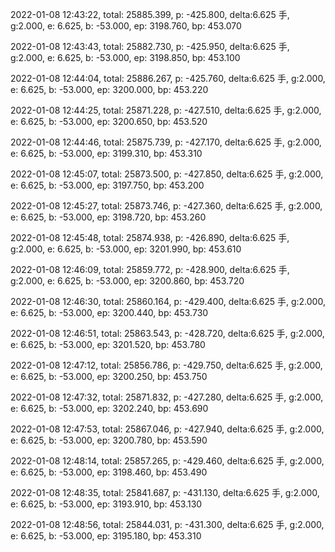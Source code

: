 2022-01-08 12:43:22, total: 25885.399, p: -425.800, delta:6.625 手, g:2.000, e: 6.625, b: -53.000, ep: 3198.760, bp: 453.070

2022-01-08 12:43:43, total: 25882.730, p: -425.950, delta:6.625 手, g:2.000, e: 6.625, b: -53.000, ep: 3198.850, bp: 453.100

2022-01-08 12:44:04, total: 25886.267, p: -425.760, delta:6.625 手, g:2.000, e: 6.625, b: -53.000, ep: 3200.000, bp: 453.220

2022-01-08 12:44:25, total: 25871.228, p: -427.510, delta:6.625 手, g:2.000, e: 6.625, b: -53.000, ep: 3200.650, bp: 453.520

2022-01-08 12:44:46, total: 25875.739, p: -427.170, delta:6.625 手, g:2.000, e: 6.625, b: -53.000, ep: 3199.310, bp: 453.310

2022-01-08 12:45:07, total: 25873.500, p: -427.850, delta:6.625 手, g:2.000, e: 6.625, b: -53.000, ep: 3197.750, bp: 453.200

2022-01-08 12:45:27, total: 25873.746, p: -427.360, delta:6.625 手, g:2.000, e: 6.625, b: -53.000, ep: 3198.720, bp: 453.260

2022-01-08 12:45:48, total: 25874.938, p: -426.890, delta:6.625 手, g:2.000, e: 6.625, b: -53.000, ep: 3201.990, bp: 453.610

2022-01-08 12:46:09, total: 25859.772, p: -428.900, delta:6.625 手, g:2.000, e: 6.625, b: -53.000, ep: 3200.860, bp: 453.720

2022-01-08 12:46:30, total: 25860.164, p: -429.400, delta:6.625 手, g:2.000, e: 6.625, b: -53.000, ep: 3200.440, bp: 453.730

2022-01-08 12:46:51, total: 25863.543, p: -428.720, delta:6.625 手, g:2.000, e: 6.625, b: -53.000, ep: 3201.520, bp: 453.780

2022-01-08 12:47:12, total: 25856.786, p: -429.750, delta:6.625 手, g:2.000, e: 6.625, b: -53.000, ep: 3200.250, bp: 453.750

2022-01-08 12:47:32, total: 25871.832, p: -427.280, delta:6.625 手, g:2.000, e: 6.625, b: -53.000, ep: 3202.240, bp: 453.690

2022-01-08 12:47:53, total: 25867.046, p: -427.940, delta:6.625 手, g:2.000, e: 6.625, b: -53.000, ep: 3200.780, bp: 453.590

2022-01-08 12:48:14, total: 25857.265, p: -429.460, delta:6.625 手, g:2.000, e: 6.625, b: -53.000, ep: 3198.460, bp: 453.490

2022-01-08 12:48:35, total: 25841.687, p: -431.130, delta:6.625 手, g:2.000, e: 6.625, b: -53.000, ep: 3193.910, bp: 453.130

2022-01-08 12:48:56, total: 25844.031, p: -431.300, delta:6.625 手, g:2.000, e: 6.625, b: -53.000, ep: 3195.180, bp: 453.310
